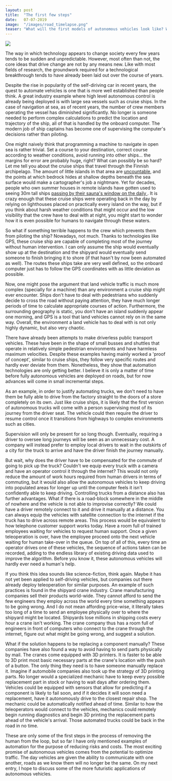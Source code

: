 ```yaml
---
layout: post
title:  "The first few steps"
date:   07-07-2019
image:  "/images/road_timelapse.png"
teaser: "What will the first models of autonomous vehicles look like? What kind of progress can we hope to see in the foreseeable future? How long before human supervision is no longer necessary?"
---
```

<img src="{{ site.baseurl }}/images/road_timelapse.png" class="fit image">

The way in which technology appears to change society every few years tends to be sudden and unpredictable. However, most often than not, the core ideas that drive change are not by any means new. Like with most fields of research, the groundwork required for a technological breakthrough tends to have already been laid out over the course of years.

Despite the rise in popularity of the self-diriving car in recent years, the quest to automate vehicles is one that is more well established than people think. A great industry example where high level autonomous control is already being deployed is with large sea vessels such as cruise ships. In the case of navigation at sea, as of recent years, the number of crew members operating the vessel has diminished significantly. No longer is someone needed to perform complex calculations to predict the location and trajectory of the ship, all of that is handled by the onboard computer. The modern job of ship captains has become one of supervising the computer's decisions rather than piloting. 

One might naively think that programming a machine to navigate in open sea is rather trivial. Set a course to your destination, correct course according to weather conditions, avoid running into other ships... the margins for error are probably huge, right? What can possibly be so hard? Let me tell you about the cruise ships that travel through the Finnish archipelago. The amount of little islands in that area are <a href="https://www.google.nl/maps/@60.3043424,21.5432307,10z">uncountable</a>, and the points at which bedrock hides at shallow depths beneath the sea surface would make a cartographer's job a nightmare. Yet for decades, people who own summer houses in remote islands have gotten used to seeing 30m tall ships <a href="https://youtu.be/RQyjpdv2g7g?t=2m36s"> passing by their sauna's window on the daily </a>. It is crazy enough that these cruise ships were operating back in the day by relying on lighthouses placed on practically every island on the way, but if you think about harsh weather conditions that might occur and the low visibility that the crew have to deal with at night, you might start to wonder how it is even possible for humans to navigate through these waters.

So what if something terrible happens to the crew which prevents them from piloting the ship? Nowadays, not much. Thanks to technologies like GPS, these cruise ship are capable of completing most of the journey without human intervention. I can only assume the ship would eventually show up at the destination and the shipyard would eventually send someone to finish bringing it to shore (if that hasn't by now been automated as well). The routes these ships take are very well defined, so the onboard computer just has to follow the GPS coordinates with as little deviation as possible.

Now, one might pose the argument that land vehicle traffic is much more complex (specially for a machine) than any environment a cruise ship might ever encounter. Ships don't have to deal with pedestrians who suddenly decide to cross the road without paying attention, they have much longer periods of time to calculate appropriate courses of action. Furthermore, the surrounding geography is static, you don't have an island suddenly appear one morning, and GPS is a tool that land vehicles cannot rely on in the same way. Overall, the environment a land vehicle has to deal with is not only highly dynamic, but also very chaotic. 

There have already been attempts to make driverless public transport vehicles. These have been in the shape of small busses and shuttles that operate in relatively simple pedestrian environments and have harmless maximum velocities. Despite these examples having mainly worked a 'proof of concept', similar to cruise ships, they follow very specific routes and hardly ever deviate from them. Nonetheless, they show that automation technologies are only getting better. I believe it is only a matter of time before fully autonomous vehicles are deployed on roads, but for now advances will come in small incremental steps.

As an example, in order to justify automating trucks, we don't need to have them be fully able to drive from the factory straight to the doors of a store completely on its own. Just like cruise ships, it is likely that the first version of autonomous trucks will come with a person supervising most of its journey from the driver seat. The vehicle could then require the driver to resume control once it transitions from highways to complex environments such as cities. 

Supervision will only be present for so long though. Eventually, requiring a driver to oversee long journeys will be seen as an unnecessary cost. A company will instead prefer to employ local drivers to wait in the outskirts of a city for the truck to arrive and have the driver finish the journey manually.

But wait, why does the driver have to be compensated for the commute of going to pick up the truck? Couldn't we equip every truck with a camera and have an operator control it through the internet? This would not only reduce the amount of work hours required from human drivers in terms of commuting, but it would also allow the autonomous vehicles to keep driving into populated areas for longer up until the computer feels it isn't confidently able to keep driving. Controlling trucks from a distance also has further advantages. What if there is a road-block somewhere in the middle of nowhere and the vehicle is not able to improvise correctly? We could have a driver remotely connect to it and drive it manually at a distance. You can always equip the vehicles with satellite connection to the internet if the truck has to drive across remote areas. This process would be equivalent to how telephone customer support works today. Have a room full of trained employees waiting for vehicles to request human support. Once a given teleoperation is over, have the employee proceed onto the next vehicle waiting for human take-over in the queue. On top of all of this, every time an operator drives one of these vehicles, the sequence of actions taken can be recorded, adding to the endless library of existing driving data used to improve the algorithm. Before you know it, these autonomous vehicles will hardly ever need a human's help.

If you think this idea sounds like science-fiction, think again. Maybe it has not yet been applied to self-driving vehicles, but companies out there already deploy teleoperation for similar purposes. An example of such practices is found in the shipyard crane industry. Crane manufacturing companies sell their products world-wide. They cannot afford to send the few engineers they employ across the world every time something appears to be going wrong. And I do not mean affording price-wise, it literally takes too long of a time to send an employee physically over to where the shipyard might be located. Shipyards lose millions in shipping costs every hour a crane isn't working. The crane company thus has a room full of engineers in front of computers who connect to the crane through the internet, figure out what might be going wrong, and suggest a solution.

What if the solution happens to be replacing a component manually? These companies have also found a way to avoid having to send parts physically by mail. The cranes come equipped with 3D printers. It is faster to be able to 3D print most basic necessary parts at the crane's location with the push of a button. The only thing they need is to have someone manually replace it. Imagine if automobile companies also took up the strategy of 3D printing parts. No longer would a specialized mechanic have to keep every possible replacement part in stock or having to wait days after ordering them. Vehicles could be equipped with sensors that allow for predicting if a component is likely to fail soon, and if it decides it will soon need a replacement, have it autonomously drive to the closest repair shop. The mechanic could be automatically notified ahead of time. Similar to how the teleoperators would connect to the vehicles, mechanics could remotely begin running diagnostics and begin 3D printing the replacement parts ahead of the vehicle's arrival. Those automated trucks could be back in the road in no time. 

These are only some of the first steps in the process of removing the human from the loop, but so far I have only mentioned examples of automation for the purpose of reducing risks and costs. The most exciting promise of autonomous vehicles comes from the potential to optimize traffic. The day vehicles are given the ability to communicate with one another, roads as we know them will no longer be the same. On my next entry, I hope to discuss some of the more futuristic applications of autonomous vehicles.
